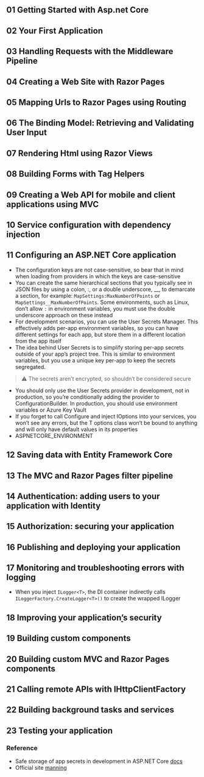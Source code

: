 ## 01 Getting Started with Asp.net Core

## 02 Your First Application

## 03 Handling Requests with the Middleware Pipeline

## 04 Creating a Web Site with Razor Pages

## 05 Mapping Urls to Razor Pages using Routing

## 06 The Binding Model: Retrieving and Validating User Input

## 07 Rendering Html using Razor Views

## 08 Building Forms with Tag Helpers

## 09 Creating a Web API for mobile and client applications using MVC

## 10 Service configuration with dependency injection



## 11 Configuring an ASP.NET Core application

- The configuration keys are not case-sensitive, so bear that in mind when loading from providers in which the keys are case-sensitive
- You can create the same hierarchical sections that you typically see in JSON files by using a colon, :, or a double underscore, __, to demarcate a section, for example: `MapSettings:MaxNumberOfPoints` or `MapSettings__MaxNumberOfPoints`. Some environments, such as Linux, don’t allow `:` in environment variables, you must use the double underscore approach on these instead
- For development scenarios, you can use the User Secrets Manager. This effectively adds per-app environment variables, so you can have different settings for each app, but store them in a different location from the app itself
- The idea behind User Secrets is to simplify storing per-app secrets outside of your app’s project tree. This is similar to environment variables, but you use a unique key per-app to keep the secrets segregated.
> :warning: The secrets aren’t encrypted, so shouldn’t be considered secure
- You should only use the User Secrets provider in development, not in production, so you’re conditionally adding the provider to ConfigurationBuilder. In production, you should use environment variables or Azure Key Vault
- If you forget to call Configure<T> and inject IOptions<T> into your services, you won’t see any errors, but the T options class won’t be bound to anything and will only have default values in its properties
- ASPNETCORE_ENVIRONMENT

## 12 Saving data with Entity Framework Core

## 13  The MVC and Razor Pages filter pipeline

## 14 Authentication: adding users to your application with Identity

## 15 Authorization: securing your application

## 16 Publishing and deploying your application

## 17 Monitoring and troubleshooting errors with logging

- When you inject `ILogger<T>`, the DI container indirectly calls `ILoggerFactory.CreateLogger<T>()` to create the wrapped ILogger

## 18 Improving your application[’](https://livebook.manning.com/book/asp-net-core-in-action-second-edition/chapter-18/v-6/)s security

## 19 Building custom components

## 20 Building custom MVC and Razor Pages components

## 21 Calling remote APIs with IHttpClientFactory

## 22 Building background tasks and services

## 23 Testing your application

### Reference

- Safe storage of app secrets in development in ASP.NET Core [docs](https://docs.microsoft.com/en-us/aspnet/core/security/app-secrets)
- Official site [manning](https://www.manning.com/books/asp-net-core-in-action-second-edition)